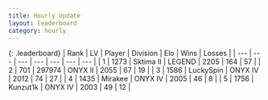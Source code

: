 ```yaml
---
title: Hourly Update
layout: leaderboard
category: hourly
---
```


{: .leaderboard}
| Rank | LV | Player | Division | Elo | Wins | Losses |
| --- | --- | --- | --- | --- | --- | --- |
| <span data-change="0">1</span> | 1273 | <span title="ID: 402846">Sktima II</span> | LEGEND | <span data-change="0">2205</span> | <span data-change="0">164</span> | <span data-change="0">57</span> |
| <span data-change="0">2</span> | 701 | <span title="ID: 544038">297974</span> | ONYX II | <span data-change="0">2055</span> | <span data-change="0">67</span> | <span data-change="0">19</span> |
| <span data-change="0">3</span> | 1586 | <span title="ID: 498412">LuckySpin</span> | ONYX IV | <span data-change="0">2012</span> | <span data-change="0">74</span> | <span data-change="0">27</span> |
| <span data-change="0">4</span> | 1435 | <span title="ID: 416373">Mirakee</span> | ONYX IV | <span data-change="0">2005</span> | <span data-change="0">46</span> | <span data-change="0">8</span> |
| <span data-change="0">5</span> | 1756 | <span title="ID: 392407">Kunzut1k</span> | ONYX IV | <span data-change="0">2003</span> | <span data-change="0">49</span> | <span data-change="0">12</span> |